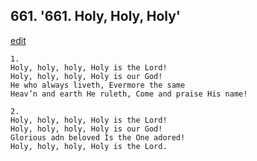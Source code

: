 
## 661.  '661. Holy, Holy, Holy'
[edit](https://docs.google.com/document/d/1y9UjyRr0TYBetPB%2DSqzuSbEU1AO0Uq1I/edit?mode=html)



    1.
    Holy, holy, holy, Holy is the Lord!
    Holy, holy, holy, Holy is our God!
    He who always liveth, Evermore the same
    Heav’n and earth He ruleth, Come and praise His name!

    2.
    Holy, holy, holy, Holy is the Lord!
    Holy, holy, holy, Holy is our God!
    Glorious adn beloved Is the One adored!
    Holy, holy, holy, Holy is the Lord.
